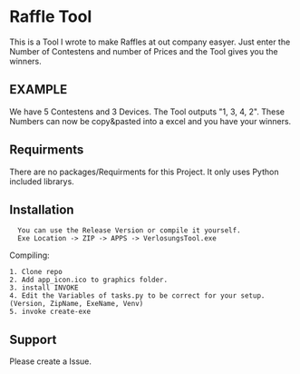 
# Raffle Tool

This is a Tool I wrote to make Raffles at out company easyer.
Just enter the Number of Contestens and number of Prices and the Tool gives you the winners.

## EXAMPLE
We have 5 Contestens and 3 Devices. The Tool outputs "1, 3, 4, 2".
These Numbers can now be copy&pasted into a excel and you have your winners.

## Requirments
There are no packages/Requirments for this Project.
It only uses Python included librarys.
## Installation


```
  You can use the Release Version or compile it yourself.
  Exe Location -> ZIP -> APPS -> VerlosungsTool.exe
```
Compiling:
```
1. Clone repo
2. Add app_icon.ico to graphics folder.
3. install INVOKE
4. Edit the Variables of tasks.py to be correct for your setup. (Version, ZipName, ExeName, Venv)
5. invoke create-exe
```
    
## Support

Please create a Issue.

